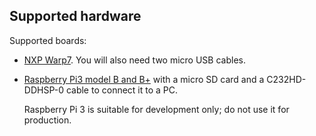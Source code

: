 ## Supported hardware

Supported boards:

* [NXP Warp7](https://www.nxp.com/support/developer-resources/nxp-designs/warp7-next-generation-iot-and-wearable-development-platform:WARP7). You will also need two micro USB cables.
* [Raspberry Pi3 model B and B+](https://www.raspberrypi.org/products/) with a micro SD card and a C232HD-DDHSP-0 cable to connect it to a PC.

    <span class="warnings">Raspberry Pi 3 is suitable for development only; do not use it for production.</span>
